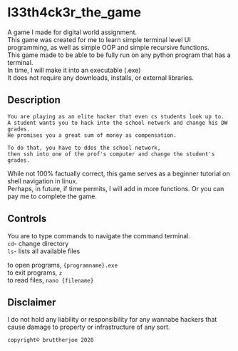 # l33th4ck3r_the_game
A game I made for digital world assignment.  
This game was created for me to learn simple terminal level UI programming, as well as simple OOP and simple recursive functions.  
This game made to be able to be fully run on any python program that has a terminal.  
In time, I will make it into an executable (.exe)  
It does not require any downloads, installs, or external libraries.  
  
  ## Description
```
You are playing as an elite hacker that even cs students look up to.  
A student wants you to hack into the school network and change his DW grades.  
He promises you a great sum of money as compensation.  
  
To do that, you have to ddos the school network,  
then ssh into one of the prof's computer and change the student's grades.
```  
  
While not 100% factually correct, this game serves as a beginner tutorial on shell navigation in linux.  
Perhaps, in future, if time permits, I will add in more functions. Or you can pay me to complete the game.
  
## Controls  
You are to type commands to navigate the command terminal.  
`cd`- change directory  
`ls`- lists all available files  
  
  to open programs, `{programname}.exe`  
  to exit programs, `z`  
  to read files, `nano {filename}`  
  
  
  

## Disclaimer
I do not hold any liability or responsibility for any wannabe hackers that cause damage to property or infrastructure of any sort.
  
`copyright© bruttherjoe 2020`
